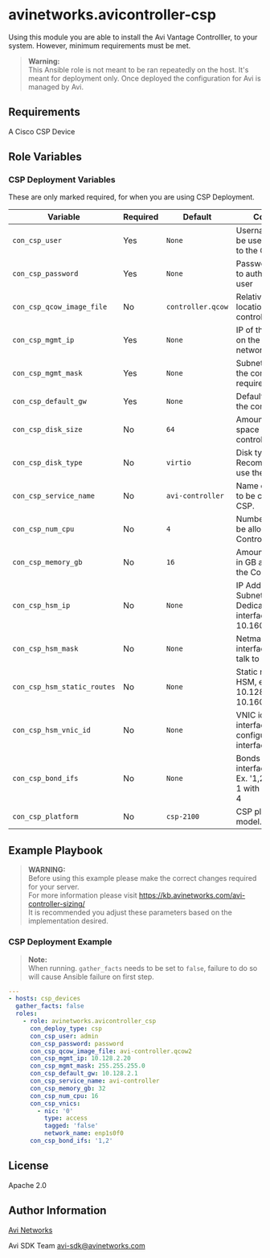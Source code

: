 # avinetworks.avicontroller-csp

Using this module you are able to install the Avi Vantage Controlller, to your system. However, minimum requirements must be met.

> **Warning:**  
> This Ansible role is not meant to be ran repeatedly on the host. It's meant for deployment only. Once deployed the configuration for Avi is managed by Avi.

## Requirements

A Cisco CSP Device

## Role Variables

### CSP Deployment Variables

These are only marked required, for when you are using CSP Deployment.

| Variable                    | Required | Default           | Comments                                                                         |
| --------------------------- | -------- | ----------------- | -------------------------------------------------------------------------------- |
| `con_csp_user`              | Yes      | `None`            | Username that will be used to connect to the CSP server                          |
| `con_csp_password`          | Yes      | `None`            | Password required to authenticate the user                                       |
| `con_csp_qcow_image_file`   | No       | `controller.qcow` | Relative or absolute location of the controller qcow                             |
| `con_csp_mgmt_ip`           | Yes      | `None`            | IP of the controller on the management network.                                  |
| `con_csp_mgmt_mask`         | Yes      | `None`            | Subnet mask that the controller will require.                                    |
| `con_csp_default_gw`        | Yes      | `None`            | Default gateway for the controller.                                              |
| `con_csp_disk_size`         | No       | `64`              | Amount of disk space in GB for the controller.                                   |
| `con_csp_disk_type`         | No       | `virtio`          | Disk type in CSP. Recommended to use the default.                                |
| `con_csp_service_name`      | No       | `avi-controller`  | Name of the service to be created on the CSP.                                    |
| `con_csp_num_cpu`           | No       | `4`               | Number of CPUs to be allocated to the Controller                                 |
| `con_csp_memory_gb`         | No       | `16`              | Amount of memory in GB allocated to the Controller                               |
| `con_csp_hsm_ip`            | No       | `None`            | IP Address and Subnet for Dedicated HSM interface, ex. 10.160.100.221/24         |
| `con_csp_hsm_mask`          | No       | `None`            | Netmask of the interface that will talk to HSM                                   |
| `con_csp_hsm_static_routes` | No       | `None`            | Static routes for HSM, ex. 10.128.1.0/24 via 10.160.100.1                        |
| `con_csp_hsm_vnic_id`       | No       | `None`            | VNIC id, of the HSM interface configured on this interface ex. 1                 |
| `con_csp_bond_ifs`          | No       | `None`            | Bonds the listed interfaces together. Ex. '1,2 3,4' bonds 1 with 2, and 3 with 4 |
| `con_csp_platform`          | No       | `csp-2100`        | CSP platform model.                                                              |

## Example Playbook

> **WARNING:**  
> Before using this example please make the correct changes required for your server.  
> For more information please visit <https://kb.avinetworks.com/avi-controller-sizing/>  
> It is recommended you adjust these parameters based on the implementation desired.

### CSP Deployment Example

> **Note:**  
> When running. `gather_facts` needs to be set to `false`, failure to do so will cause Ansible failure on first step.

```yaml
---
- hosts: csp_devices
  gather_facts: false
  roles:
    - role: avinetworks.avicontroller_csp
      con_deploy_type: csp
      con_csp_user: admin
      con_csp_password: password
      con_csp_qcow_image_file: avi-controller.qcow2
      con_csp_mgmt_ip: 10.128.2.20
      con_csp_mgmt_mask: 255.255.255.0
      con_csp_default_gw: 10.128.2.1
      con_csp_service_name: avi-controller
      con_csp_memory_gb: 32
      con_csp_num_cpu: 16
      con_csp_vnics:
        - nic: '0'
          type: access
          tagged: 'false'
          network_name: enp1s0f0
      con_csp_bond_ifs: '1,2'
```

## License

Apache 2.0

## Author Information

[Avi Networks](https://avinetworks.com)

Avi SDK Team
avi-sdk@avinetworks.com
